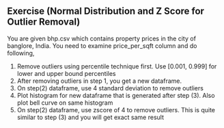 ## Exercise (Normal Distribution and Z Score for Outlier Removal)

You are given bhp.csv which contains property prices in the city of banglore, India. You need to examine price_per_sqft column and do following,

1. Remove outliers using percentile technique first. Use [0.001, 0.999] for lower and upper bound percentiles
2. After removing outliers in step 1, you get a new dataframe.
3. On step(2) dataframe, use 4 standard deviation to remove outliers
4. Plot histogram for new dataframe that is generated after step (3). Also plot bell curve on same histogram
5. On step(2) dataframe, use zscore of 4 to remove outliers. This is quite similar to step (3) and you will get exact same result